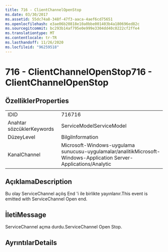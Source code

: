 ```yaml
---
title: 716 - ClientChannelOpenStop
ms.date: 03/30/2017
ms.assetid: 55dc74a8-348f-47f3-aaca-4aef6cd75651
ms.openlocfilehash: e3ae06b20818e10a0bbe001403b4a180696ed82c
ms.sourcegitcommit: bc293b14af795e0e999e3304dd40c0222cf2ffe4
ms.translationtype: MT
ms.contentlocale: tr-TR
ms.lasthandoff: 11/26/2020
ms.locfileid: "96259518"
---
```

# <a name="716---clientchannelopenstop"></a><span data-ttu-id="d1687-102">716 - ClientChannelOpenStop</span><span class="sxs-lookup"><span data-stu-id="d1687-102">716 - ClientChannelOpenStop</span></span>

## <a name="properties"></a><span data-ttu-id="d1687-103">Özellikler</span><span class="sxs-lookup"><span data-stu-id="d1687-103">Properties</span></span>  
  
|||  
|-|-|  
|<span data-ttu-id="d1687-104">ID</span><span class="sxs-lookup"><span data-stu-id="d1687-104">ID</span></span>|<span data-ttu-id="d1687-105">716</span><span class="sxs-lookup"><span data-stu-id="d1687-105">716</span></span>|  
|<span data-ttu-id="d1687-106">Anahtar sözcükler</span><span class="sxs-lookup"><span data-stu-id="d1687-106">Keywords</span></span>|<span data-ttu-id="d1687-107">ServiceModel</span><span class="sxs-lookup"><span data-stu-id="d1687-107">ServiceModel</span></span>|  
|<span data-ttu-id="d1687-108">Düzey</span><span class="sxs-lookup"><span data-stu-id="d1687-108">Level</span></span>|<span data-ttu-id="d1687-109">Bilgi</span><span class="sxs-lookup"><span data-stu-id="d1687-109">Information</span></span>|  
|<span data-ttu-id="d1687-110">Kanal</span><span class="sxs-lookup"><span data-stu-id="d1687-110">Channel</span></span>|<span data-ttu-id="d1687-111">Microsoft-Windows-uygulama sunucusu-uygulamalar/analitik</span><span class="sxs-lookup"><span data-stu-id="d1687-111">Microsoft-Windows-Application Server-Applications/Analytic</span></span>|  
  
## <a name="description"></a><span data-ttu-id="d1687-112">Açıklama</span><span class="sxs-lookup"><span data-stu-id="d1687-112">Description</span></span>  

 <span data-ttu-id="d1687-113">Bu olay ServiceChannel açılış End 'i ile birlikte yayınlanır.</span><span class="sxs-lookup"><span data-stu-id="d1687-113">This event is emitted with ServiceChannel Open end.</span></span>  
  
## <a name="message"></a><span data-ttu-id="d1687-114">İleti</span><span class="sxs-lookup"><span data-stu-id="d1687-114">Message</span></span>  

 <span data-ttu-id="d1687-115">ServiceChannel açma durdu.</span><span class="sxs-lookup"><span data-stu-id="d1687-115">ServiceChannel Open Stop.</span></span>  
  
## <a name="details"></a><span data-ttu-id="d1687-116">Ayrıntılar</span><span class="sxs-lookup"><span data-stu-id="d1687-116">Details</span></span>
